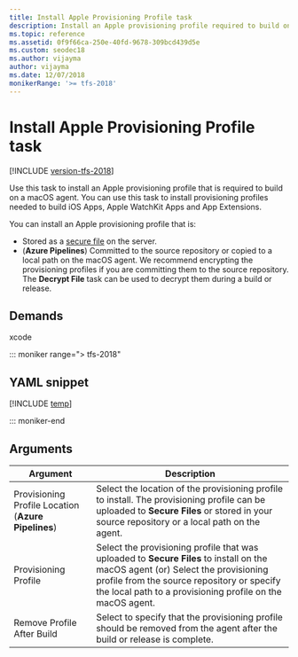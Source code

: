 ```yaml
---
title: Install Apple Provisioning Profile task
description: Install an Apple provisioning profile required to build on a macOS agent in Azure Pipelines and Team Foundation Server (TFS)
ms.topic: reference
ms.assetid: 0f9f66ca-250e-40fd-9678-309bcd439d5e
ms.custom: seodec18
ms.author: vijayma
author: vijayma
ms.date: 12/07/2018
monikerRange: '>= tfs-2018'
---
```


# Install Apple Provisioning Profile task

[!INCLUDE [version-tfs-2018](../../includes/version-tfs-2018.md)]

Use this task to install an Apple provisioning profile that is required to build on a macOS agent.
You can use this task to install provisioning profiles needed to build iOS Apps, Apple WatchKit Apps and App Extensions.

You can install an Apple provisioning profile that is:

* Stored as a [secure file](../../library/secure-files.md) on the server.
* (**Azure Pipelines**) Committed to the source repository or copied to a local path on the macOS agent. We recommend encrypting the provisioning profiles if you are committing them to the source repository. The **Decrypt File** task can be used to decrypt them during a build or release.

## Demands

xcode

::: moniker range="> tfs-2018"

## YAML snippet

[!INCLUDE [temp](../includes/yaml/InstallAppleProvisioningProfileV1.md)]

::: moniker-end

## Arguments

| Argument                                            | Description                                                                                                                                                                                                                                 |
| --------------------------------------------------- | ------------------------------------------------------------------------------------------------------------------------------------------------------------------------------------------------------------------------------------------- |
| Provisioning Profile Location (**Azure Pipelines**) | Select the location of the provisioning profile to install. The provisioning profile can be uploaded to **Secure Files** or stored in your source repository or a local path on the agent.                                                  |
| Provisioning Profile                                | Select the provisioning profile that was uploaded to **Secure Files** to install on the macOS agent (or) Select the provisioning profile from the source repository or specify the local path to a provisioning profile on the macOS agent. |
| Remove Profile After Build                          | Select to specify that the provisioning profile should be removed from the agent after the build or release is complete.                                                                                                                    |
